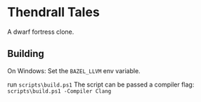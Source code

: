 # Thendrall Tales

A dwarf fortress clone.  

## Building

On Windows:
Set the `BAZEL_LLVM` env variable.  

run `scripts\build.ps1`
The script can be passed a compiler flag:
`scripts\build.ps1 -Compiler Clang`
